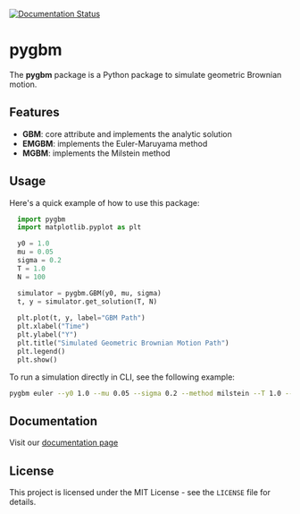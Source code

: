 [![Documentation Status](https://readthedocs.org/projects/tb711-pygbm/badge/?version=latest)](https://ljf441-pygbm.readthedocs.io/en/latest/)

# pygbm
The **pygbm** package is a Python package to simulate geometric Brownian motion.

## Features
- **GBM**: core attribute and implements the analytic solution
- **EMGBM**: implements the Euler-Maruyama method
- **MGBM**: implements the Milstein method

## Usage

Here's a quick example of how to use this package:
```python
  import pygbm
  import matplotlib.pyplot as plt

  y0 = 1.0
  mu = 0.05
  sigma = 0.2 
  T = 1.0
  N = 100

  simulator = pygbm.GBM(y0, mu, sigma) 
  t, y = simulator.get_solution(T, N)
  
  plt.plot(t, y, label="GBM Path")  
  plt.xlabel("Time")
  plt.ylabel("Y")
  plt.title("Simulated Geometric Brownian Motion Path")
  plt.legend()
  plt.show()
```

To run a simulation directly in CLI, see the following example:
```bash
pygbm euler --y0 1.0 --mu 0.05 --sigma 0.2 --method milstein --T 1.0 --N 100 --output gbm_plot.png
```

## Documentation

Visit our [documentation page](https://tb711-pygbm.readthedocs.io/en/latest/)

## License

This project is licensed under the MIT License - see the ``LICENSE`` file for details.